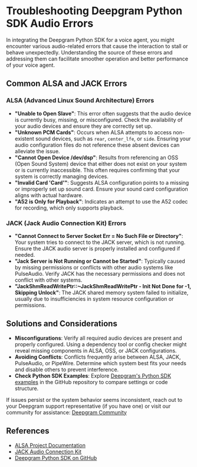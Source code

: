 # Troubleshooting Deepgram Python SDK Audio Errors

In integrating the Deepgram Python SDK for a voice agent, you might encounter various audio-related errors that cause the interaction to stall or behave unexpectedly. Understanding the source of these errors and addressing them can facilitate smoother operation and better performance of your voice agent.

## Common ALSA and JACK Errors

### ALSA (Advanced Linux Sound Architecture) Errors

- **"Unable to Open Slave"**: This error often suggests that the audio device is currently busy, missing, or misconfigured. Check the availability of your audio devices and ensure they are correctly set up.
- **"Unknown PCM Cards"**: Occurs when ALSA attempts to access non-existent sound devices, such as `rear`, `center_lfe`, or `side`. Ensuring your audio configuration files do not reference these absent devices can alleviate the issue.
- **"Cannot Open Device /dev/dsp"**: Results from referencing an OSS (Open Sound System) device that either does not exist on your system or is currently inaccessible. This often requires confirming that your system is correctly managing devices.
- **"Invalid Card 'Card'"**: Suggests ALSA configuration points to a missing or improperly set up sound card. Ensure your sound card configuration aligns with actual hardware.
- **"A52 is Only for Playback"**: Indicates an attempt to use the A52 codec for recording, which only supports playback.

### JACK (Jack Audio Connection Kit) Errors

- **"Cannot Connect to Server Socket Err = No Such File or Directory"**: Your system tries to connect to the JACK server, which is not running. Ensure the JACK audio server is properly installed and configured if needed.
- **"Jack Server is Not Running or Cannot be Started"**: Typically caused by missing permissions or conflicts with other audio systems like PulseAudio. Verify JACK has the necessary permissions and does not conflict with other systems.
- **"JackShmReadWritePtr::~JackShmReadWritePtr - Init Not Done for -1, Skipping Unlock"**: The JACK shared memory system failed to initialize, usually due to insufficiencies in system resource configuration or permissions.

## Solutions and Considerations

- **Misconfigurations**: Verify all required audio devices are present and properly configured. Using a dependency tool or config checker might reveal missing components in ALSA, OSS, or JACK configurations.
- **Avoiding Conflicts**: Conflicts frequently arise between ALSA, JACK, PulseAudio, or PipeWire. Determine which system best fits your needs and disable others to prevent interference.
- **Check Python SDK Examples**: Explore [Deepgram's Python SDK examples](https://github.com/deepgram/deepgram-python-sdk/tree/main/examples/agent) in the GitHub repository to compare settings or code structure.

If issues persist or the system behavior seems inconsistent, reach out to your Deepgram support representative (if you have one) or visit our community for assistance: [Deepgram Community](https://discord.gg/deepgram)

## References

- [ALSA Project Documentation](https://www.alsa-project.org/wiki/Main_Page)
- [JACK Audio Connection Kit](https://jackaudio.org/) 
- [Deepgram Python SDK on GitHub](https://github.com/deepgram/deepgram-python-sdk)